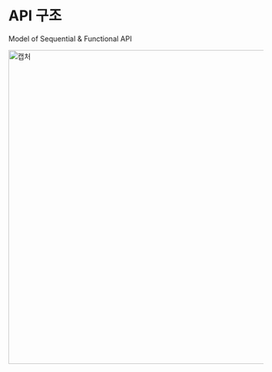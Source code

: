 # API 구조
Model of Sequential & Functional API

<img width="621" alt="캡처" src="https://user-images.githubusercontent.com/65331451/88473866-94496400-cf5c-11ea-9e17-9a431877b75c.PNG">
